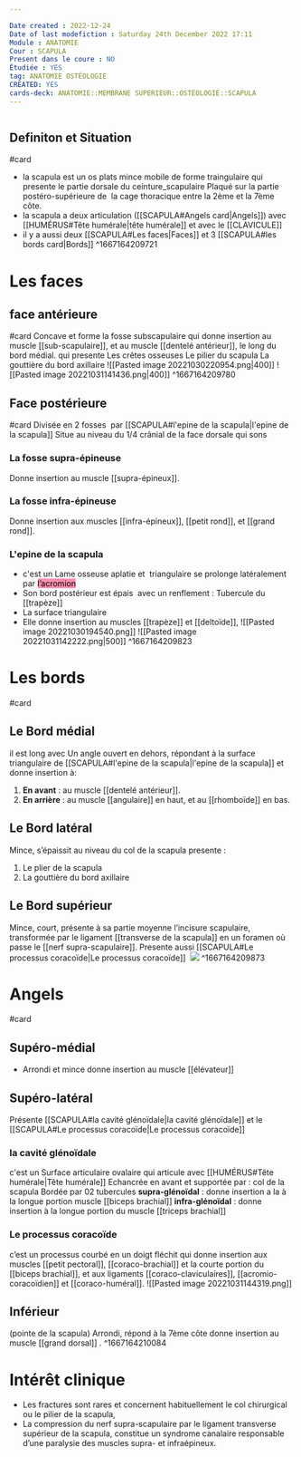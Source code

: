 ```yaml
---

Date created : 2022-12-24
Date of last modefiction : Saturday 24th December 2022 17:11
Module : ANATOMIE
Cour : SCAPULA
Present dans le coure : NO
Étudiée : YES
tag: ANATOMIE OSTÉOLOGIE
CREATED: YES
cards-deck: ANATOMIE::MEMBRANE SUPERIEUR::OSTÉOLOGIE::SCAPULA
---
```

```toc
```

## Definiton et Situation 
#card
- la scapula est un os plats mince mobile de forme traingulaire qui presente le partie dorsale du ceinture_scapulaire  Plaqué sur la partie postéro-supérieure de  la cage thoracique entre la 2ème et la 7ème côte.
- la scapula a deux articulation ([[SCAPULA#Angels card|Angels]]) avec [[HUMÉRUS#Tête humérale|tête humérale]] et avec le [[CLAVICULE]]
- il y a aussi deux [[SCAPULA#Les faces|Faces]] et 3 [[SCAPULA#les bords card|Bords]]
^1667164209721

# Les faces
## face antérieure
#card
Concave et forme la fosse subscapulaire qui donne insertion au muscle [[sub-scapulaire]], et au muscle [[dentelé antérieur]], le long du bord médial. qui presente Les crêtes osseuses Le pilier du scapula La gouttière du bord axillaire
![[Pasted image 20221030220954.png|400]]
![[Pasted image 20221031141436.png|400]]
^1667164209780

## Face postérieure 
#card
Divisée en 2 fosses  par [[SCAPULA#l'epine de la scapula|l'epine de la scapula]] Situe au niveau du 1/4 crânial de la face dorsale qui sons 
### La fosse supra-épineuse  
Donne insertion au muscle [[supra-épineux]].
### La fosse infra-épineuse 
Donne insertion aux muscles [[infra-épineux]], [[petit rond]], et [[grand rond]].
### L'epine de la scapula 
- c'est un Lame osseuse aplatie et  triangulaire se prolonge latéralement par <mark style="background: #FF5582A6;">l’acromion</mark>  
- Son bord postérieur est épais  avec un renflement : Tubercule du [[trapèze]] 
- La surface triangulaire
- Elle donne insertion au muscles [[trapèze]] et [[deltoïde]],
![[Pasted image 20221030194540.png]]
![[Pasted image 20221031142222.png|500]]
^1667164209823

# Les bords 
#card
## Le Bord médial
il est long avec Un angle ouvert en dehors, répondant à la surface triangulaire de [[SCAPULA#l'epine de la scapula|l'epine de la scapula]] et donne insertion à:
1. **En avant** : au muscle [[dentelé antérieur]].
2. **En arrière** : au muscle [[angulaire]] en haut, et au [[rhomboïde]] en bas.
## Le Bord latéral
Mince, s’épaissit au niveau du col de la scapula presente :
1. Le plier de la scapula
2. La gouttière du bord axillaire
## Le Bord supérieur
Mince, court, présente à sa partie moyenne l’incisure scapulaire, transformée par le ligament [[transverse de la scapula]] en un foramen où passe le [[nerf supra-scapulaire]]. Presente aussi [[SCAPULA#Le processus coracoïde|Le processus coracoïde]] 
**![](https://lh5.googleusercontent.com/zepF5PXcD3leQhox8XNE-_T4L3STon52jM0eOjHvinLk79ILH6vzE_8YQuvJs7NZY28_KgftorCObVNi_wMYB4LpPNL98--FTU_omxWKNKQ1IDnK7q6NwojT95K6YgfJ4IentumAoTUZfrwFqaej3kFwBgFibYqCpBS1NwyS5aw1BGznKGZHZSEEaxF_HQ6FMg)**
^1667164209873

# Angels 
#card
## Supéro-médial
-   Arrondi et mince donne insertion au muscle [[élévateur]]
## Supéro-latéral
Présente [[SCAPULA#la cavité glénoïdale|la cavité glénoïdale]] et le [[SCAPULA#Le processus coracoïde|Le processus coracoïde]]
### la cavité glénoïdale
c'est un Surface articulaire ovalaire qui articule avec [[HUMÉRUS#Tête humérale|Tête humérale]]
Echancrée en avant et supportée par : col de la scapula Bordée par 02 tubercules
**supra-glénoïdal** : donne insertion a la à la longue portion muscle [[biceps brachial]]
**infra-glénoïdal** : donne insertion à la longue portion du muscle [[triceps brachial]] 
### Le processus coracoïde 
c’est un processus courbé en un doigt fléchit qui donne insertion aux muscles [[petit pectoral]], [[coraco-brachial]] et la courte portion du [[biceps brachial]], et aux ligaments [[coraco-claviculaires]], [[acromio-coracoïdien]] et [[coraco-huméral]].
![[Pasted image 20221031144319.png]]
## Inférieur
(pointe de la scapula)
Arrondi, répond à la 7ème côte donne insertion au muscle [[grand dorsal]] .
^1667164210084
# Intérêt clinique
- Les fractures sont rares et concernent habituellement le col chirurgical ou le pilier de la scapula,
- La compression du nerf supra-scapulaire par le ligament transverse supérieur de la scapula, constitue un syndrome canalaire responsable d’une paralysie des muscles supra- et infraépineux.
